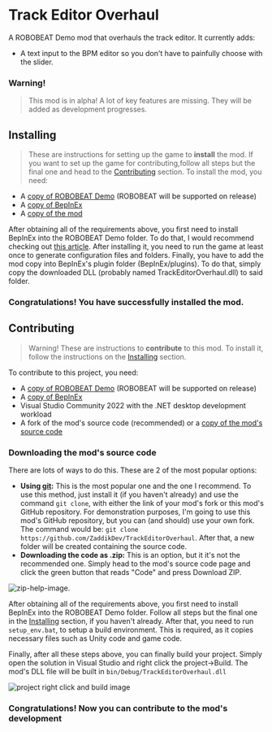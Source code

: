 # Track Editor Overhaul
A ROBOBEAT Demo mod that overhauls the track editor. It currently adds:
- A text input to the BPM editor so you don't have to painfully choose with the slider.

### Warning!
> This mod is in alpha! A lot of key features are missing. They will be added as development progresses.

## Installing
> These are instructions for setting up the game to **install** the mod. If you want to set up the game for contributing,follow all steps but the final one and head to the [Contributing](#contributing) section.
To install the mod, you need:
- A [copy of ROBOBEAT Demo](https://store.steampowered.com/app/1456760/ROBOBEAT/) (ROBOBEAT will be supported on release)
- A [copy of BepInEx](https://github.com/BepInEx/BepInEx/releases)
- A [copy of the mod](https://github.com/ZaddikDev/TrackEditorOverhaul/releases)

After obtaining all of the requirements above, you first need to install BepInEx into the ROBOBEAT Demo folder. To do that, I would recommend checking out [this article](https://docs.bepinex.dev/articles/user_guide/installation/index.html).
After installing it, you need to run the game at least once to generate configuration files and folders.
Finally, you have to add the mod copy into BepInEx's plugin folder (BepInEx/plugins). To do that, simply copy the downloaded DLL (probably named TrackEditorOverhaul.dll) to said folder.

### Congratulations! You have successfully installed the mod.

## Contributing
> Warning! These are instructions to **contribute** to this mod. To install it, follow the instructions on the [Installing](#installing) section.

To contribute to this project, you need:
- A [copy of ROBOBEAT Demo](https://store.steampowered.com/app/1456760/ROBOBEAT/) (ROBOBEAT will be supported on release)
- A [copy of BepInEx](https://github.com/BepInEx/BepInEx/releases)
- Visual Studio Community 2022 with the .NET desktop development workload
- A fork of the mod's source code (recommended) or a [copy of the mod's source code](https://github.com/ZaddikDev/TrackEditorOverhaul)

### Downloading the mod's source code
There are lots of ways to do this. These are 2 of the most popular options:
- **Using [git](https://git-scm.com/):** This is the most popular one and the one I recommend. To use this method, just install it (if you haven't already) and use the command `git clone`, with either the link of your mod's fork or this mod's GitHub repository. For demonstration purposes, I'm going to use this mod's GitHub repository, but you can (and should) use your own fork. The command would be: `git clone https://github.com/ZaddikDev/TrackEditorOverhaul`. After that, a new folder will be created containing the source code.
- **Downloading the code as .zip:** This is an option, but it it's not the recommended one. Simply head to the mod's source code page and click the green button that reads "Code" and press Download ZIP.

![zip-help-image](https://github.com/ZaddikDev/TrackEditorOverhaul/assets/63800482/ec4f47b2-3e2e-48f1-9ba3-3c95eab6c8b0).

After obtaining all of the requirements above, you first need to install BepInEx into the ROBOBEAT Demo folder. Follow all steps but the final one in the [Installing](#installing) section, if you haven't already.
After that, you need to run `setup_env.bat`, to setup a build environment. This is required, as it copies necessary files such as Unity code and game code.

Finally, after all these steps above, you can finally build your project. Simply open the solution in Visual Studio and right click the project->Build. The mod's DLL file will be built in `bin/Debug/TrackEditorOverhaul.dll`

![project right click and build image](https://github.com/ZaddikDev/TrackEditorOverhaul/assets/63800482/b3db0a12-4e25-48c4-960d-7a762efe8b2a)

### Congratulations! Now you can contribute to the mod's development
